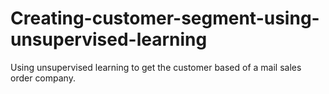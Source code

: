 # Creating-customer-segment-using-unsupervised-learning
Using unsupervised learning to get the customer based of a mail sales order company.
